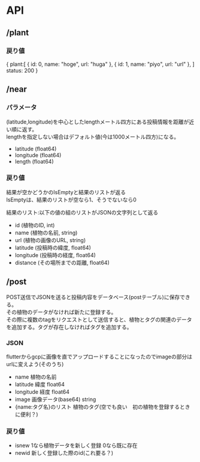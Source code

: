 # API

## /plant
### 戻り値
{
    plant:[
        {
            id: 0,
            name: "hoge",
            url: "huga"
        },
        {
            id: 1,
            name: "piyo",
            url: "url"
        },
    ]
    status: 200
}

## /near
### パラメータ
(latitude,longitude)を中心としたlengthメートル四方にある投稿情報を距離が近い順に返す。  
lengthを指定しない場合はデフォルト値(今は1000メートル四方)になる。
- latitude (float64)
- longitude (float64)
- length (float64)

### 戻り値
結果が空かどうかのIsEmptyと結果のリストが返る  
IsEmptyは、結果のリストが空なら1、そうでないなら0  

結果のリスト:以下の値の組のリストがJSONの文字列として返る
- id (植物のID, int)
- name (植物の名前, string)
- url (植物の画像のURL, string)
- latitude (投稿時の緯度, float64)
- longitude (投稿時の経度, float64)
- distance (その場所までの距離, float64)

## /post
POST送信でJSONを送ると投稿内容をデータベース(postテーブル)に保存できる。  
その植物のデータがなければ新たに登録する。  
その際に複数のtagをリクエストとして送信すると、植物とタグの関連のデータを追加する。タグが存在しなければタグを追加する。  

### JSON
flutterからgcpに画像を直でアップロードすることになったのでimageの部分はurlに変えよう(そのうち)
- name 植物の名前
- latitude 緯度 float64
- longitude 経度 float64
- image 画像データ(base64) string
- {name:タグ名}のリスト 植物のタグ(空でも良い　初の植物を登録するときに便利？)

### 戻り値
- isnew 1なら植物データを新しく登録 0なら既に存在
- newid 新しく登録した際のid(これ要る？)
